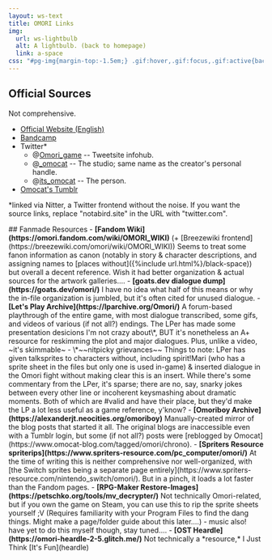 ```yaml
---
layout: ws-text
title: OMORI Links
img:
  url: ws-lightbulb
  alt: A lightbulb. (back to homepage)
  link: a-space
css: "#pg-img{margin-top:-1.5em;} .gif:hover,.gif:focus,.gif:active{background-image:url(assets/img/ws-lightbulb.gif);} .box p{margin:.5em 0} .box ul{margin:.5em 0 .5em 1em;} .box li>ul{margin-bottom:0;} main.box{padding-bottom:1em;} .para li>ul>li{font-size:.85em; margin-top:0; line-height:1.65;}"
---
```

## Official Sources
Not comprehensive.
- [Official Website (English)](https://www.omori-game.com/en)
- [Bandcamp](https://omori.bandcamp.com/)
- Twitter\*
	- <span class="omo">@[Omori_game](https://notabird.site/OMORI_GAME/)</span> -- Tweetsite infohub.
	- @[_omocat](https://notabird.site/_OMOCAT) -- The studio; same name as the creator's personal handle.
	- @[its_omocat](https://notabird.site/its_omocat) -- The person.
- [Omocat's Tumblr](https://www.omocat-blog.com/)

\*linked via Nitter, a Twitter frontend without the noise. If you want the source links, replace "notabird.site" in the URL with "twitter.com".

<div class="para" markdown="1">
## Fanmade Resources
- <b>[Fandom Wiki](https://omori.fandom.com/wiki/OMORI_WIKI)</b> (+ [Breezewiki frontend](https://breezewiki.com/omori/wiki/OMORI_WIKI))  
Seems to treat some fanon information as canon (notably in story & character descriptions, and assigning names to [places without]({%include url.html%}/black-space)) but overall a decent reference. Wish it had better organization & actual sources for the artwork galleries....
- <b>[goats.dev dialogue dump](https://goats.dev/omori/)</b>  
I have no idea what half of this means or why the in-file organization is jumbled, but it's often cited for unused dialogue.
- <b>[Let's Play Archive](https://lparchive.org/Omori/)</b>  
A forum-based playthrough of the entire game, with most dialogue transcribed, some gifs, and videos of various (if not all?) endings. The LPer has made some presentation desicions I'm not crazy about\*, <em style="text-transform:uppercase;font-style:normal;">but</em> it's nonetheless an A+ resource for reskimming the plot and major dialogues. Plus, unlike a video, ~it's&nbsp;skimmable~
	- \*~~nitpicky grievances~~ Things to note: LPer has given talksprites to characters without, including spirit!Mari (who has a sprite sheet in the files but only one is used in-game) & inserted dialogue in the Omori fight without making clear this is an insert. While there's some commentary from the LPer, it's sparse; there are no, say, snarky jokes between every other line or incoherent keysmashing about dramatic moments. Both of which are #valid and have their place, but they'd make the LP a lot less useful as a game reference, y'know? 
- <b>[Omoriboy Archive](https://alexanderjt.neocities.org/omoriboy)</b>  
Manually-created mirror of the blog posts that started it all. The original blogs are inaccessible even with a Tumblr login, but some (if not all?) posts were [reblogged by Omocat](https://www.omocat-blog.com/tagged/omori/chrono).
- <b>[Spriters Resource spriterips](https://www.spriters-resource.com/pc_computer/omori/)</b>  
At the time of writing this is neither comprehensive nor well-organized, with [the Switch sprites being a separate page entirely](https://www.spriters-resource.com/nintendo_switch/omori/). But in a pinch, it loads a lot faster than the Fandom pages.
- <b>[RPG-Maker Restore-Images](https://petschko.org/tools/mv_decrypter/)</b>  
Not technically <span class="omo">Omori</span>-related, but if you own the game on Steam, you can use this to rip the sprite sheets yourself ;V (Requires familiarity with your Program Files to find the dang things. Might make a page/folder guide about this later....)
	- music also! have yet to do this myself though, stay tuned....
- <b>[OST Heardle](https://omori-heardle-2-5.glitch.me/)</b>  
Not technically a *resource,* I Just Think [It's Fun](heardle)
</div>